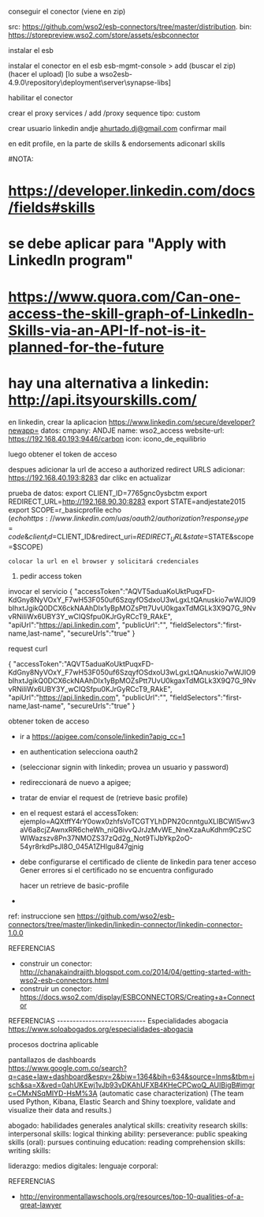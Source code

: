 conseguir el conector (viene en zip)

src:
  https://github.com/wso2/esb-connectors/tree/master/distribution.
bin:
  https://storepreview.wso2.com/store/assets/esbconnector


instalar el esb

instalar el conector en el esb
  esb-mgmt-console > add
  (buscar el zip)
  (hacer el upload)
  [lo sube a wso2esb-4.9.0\repository\deployment\server\synapse-libs]
  
  habilitar el conector
  
crear el proxy
  services / add /proxy sequence 
  tipo: custom



crear usuario linkedin
andje
ahurtado.dj@gmail.com
confirmar mail

en edit profile, en la parte de skills & endorsements
adiconarl skills




#NOTA: 
# https://developer.linkedin.com/docs/fields#skills
# se debe aplicar para "Apply with LinkedIn program"
# https://www.quora.com/Can-one-access-the-skill-graph-of-LinkedIn-Skills-via-an-API-If-not-is-it-planned-for-the-future
# hay una alternativa a linkedin: http://api.itsyourskills.com/





en linkedin, crear la aplicacion
	https://www.linkedin.com/secure/developer?newapp=
	datos:
	cmpany: ANDJE
	name: wso2_access
	website-url: https://192.168.40.193:9446/carbon
	icon: icono_de_equilibrio


luego obtener el token de acceso

despues adicionar la url de acceso a authorized redirect URLS
  adicionar: https://192.168.40.193:8283
dar clikc en actualizar


prueba de datos:
	export CLIENT_ID=7765gnc0ysbctm
	export REDIRECT_URL=http://192.168.90.30:8283
	export STATE=andjestate2015
	export SCOPE=r_basicprofile
	echo $(echo https://www.linkedin.com/uas/oauth2/authorization?response_type=code\&client_id=$CLIENT_ID\&redirect_uri=$REDIRECT_URL\&state=$STATE\&scope=$SCOPE)

	colocar la url en el browser y solicitará credenciales

1. pedir access token


	

invocar el servicio
 {
"accessToken":"AQVT5aduaKoUktPuqxFD-KdGny8NyVOxY_F7wH53F050uf6SzqyfOSdxoU3wLgxLtQAnuskio7wWJIO9bIhxtJgikQ0DCX6ckNAAhDIx1yBpMOZsPtt7UvU0kgaxTdMGLk3X9Q7G_9NvvRNiliWx6UBY3Y_wCIQSfpu0KJrGyRCcT9_RAkE",
"apiUrl":"https://api.linkedin.com",
"publicUrl":"",
"fieldSelectors":"first-name,last-name",
"secureUrls":"true"
} 


request 
curl 


{
"accessToken":"AQVT5aduaKoUktPuqxFD-KdGny8NyVOxY_F7wH53F050uf6SzqyfOSdxoU3wLgxLtQAnuskio7wWJIO9bIhxtJgikQ0DCX6ckNAAhDIx1yBpMOZsPtt7UvU0kgaxTdMGLk3X9Q7G_9NvvRNiliWx6UBY3Y_wCIQSfpu0KJrGyRCcT9_RAkE",
"apiUrl":"https://api.linkedin.com",
"publicUrl":"",
"fieldSelectors":"first-name,last-name",
"secureUrls":"true"
} 




obtener token de acceso
- ir a https://apigee.com/console/linkedin?apig_cc=1
- en authentication selecciona oauth2
- (seleccionar signin with linkedin; provea un usuario y password)
- redireccionará de nuevo a apigee; 
- tratar de enviar el request de (retrieve basic profile)
- en el request estará el accessToken: 
	ejemplo=AQXtffY4rY0owx0zhfsVoTCGTYLhDPN20cnntguXLIBCWI5wv3aV6a8cjZAwnxRR6cheWh_niQ8ivvQJrJzMvWE_NneXzaAuKdhm9CzSCWIWazszv8Pn37NMOZS37zQd2g_Not9TiJbYkp2oO-54yr8rkdPsJl8O_045A1ZHIgu847gjnig
	
- debe configurarse el certificado de cliente de linkedin para tener acceso
Gener errores si el certificado no se encuentra configurado

	
	
	
  hacer un retrieve de basic-profile
-  





ref: instruccione sen https://github.com/wso2/esb-connectors/tree/master/linkedin/linkedin-connector/linkedin-connector-1.0.0


REFERENCIAS
- construir un conector: http://chanakaindrajith.blogspot.com.co/2014/04/getting-started-with-wso2-esb-connectors.html
- construir un conector: https://docs.wso2.com/display/ESBCONNECTORS/Creating+a+Connector

REFERENCIAS ----------------------------
Especialidades abogacia
 https://www.soloabogados.org/especialidades-abogacia
 
 
procesos
 doctrina aplicable 


 
pantallazos de dashboards  
https://www.google.com.co/search?q=case+law+dashboard&espv=2&biw=1364&bih=634&source=lnms&tbm=isch&sa=X&ved=0ahUKEwj1vJb93vDKAhUFXB4KHeCPCwoQ_AUIBigB#imgrc=CMxNSqMIYD-HsM%3A 
(automatic case characterization)
(The team used Python, Kibana, Elastic Search and Shiny toexplore, validate and visualize their data and results.)


abogado: habilidades generales
 analytical skills: 
 creativity
 research skills: 
 interpersonal skills: 
 logical thinking ability: 
 perseverance: 
 public speaking skills (oral): 
 pursues continuing education:
 reading comprehension skills:
 writing skills:
 
 liderazgo:
 medios digitales:
 lenguaje corporal:
 
 
 
REFERENCIAS
- http://environmentallawschools.org/resources/top-10-qualities-of-a-great-lawyer 